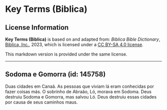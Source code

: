 # Key Terms (Biblica)

## License Information

**Key Terms (Biblica)** is based on and adapted from: _Biblica Bible Dictionary_, [Biblica, Inc.](https://www.biblica.com/), 2023, which is licensed under a [CC BY-SA 4.0 license](https://creativecommons.org/licenses/by-sa/4.0/legalcode.en).

This markdown version is provided under the same license.



--------------------------------

## Sodoma e Gomorra (id: 145758)

Duas cidades em Canaã. As pessoas que viviam lá eram conhecidas por fazer coisas más. O sobrinho de Abraão, Ló, morava em Sodoma. Deus destruiu Sodoma e Gomorra, mas salvou Ló. Deus destruiu essas cidades por causa de seus caminhos maus.


